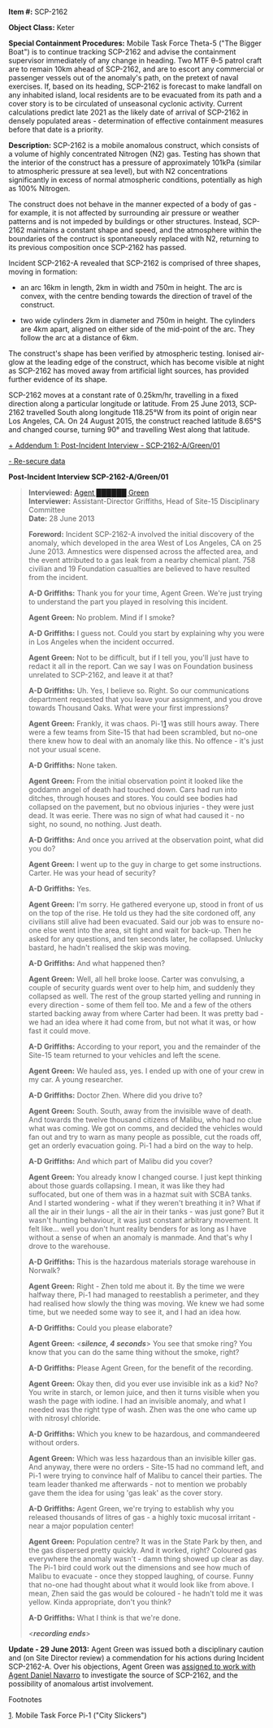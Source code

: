   
**Item #:** SCP-2162

**Object Class:** Keter

**Special Containment Procedures:** Mobile Task Force Theta-5 ("The Bigger Boat") is to continue tracking SCP-2162 and advise the containment supervisor immediately of any change in heading. Two MTF θ-5 patrol craft are to remain 10km ahead of SCP-2162, and are to escort any commercial or passenger vessels out of the anomaly's path, on the pretext of naval exercises. If, based on its heading, SCP-2162 is forecast to make landfall on any inhabited island, local residents are to be evacuated from its path and a cover story is to be circulated of unseasonal cyclonic activity. Current calculations predict late 2021 as the likely date of arrival of SCP-2162 in densely populated areas - determination of effective containment measures before that date is a priority.

**Description:** SCP-2162 is a mobile anomalous construct, which consists of a volume of highly concentrated Nitrogen (N2) gas. Testing has shown that the interior of the construct has a pressure of approximately 101kPa (similar to atmospheric pressure at sea level), but with N2 concentrations significantly in excess of normal atmospheric conditions, potentially as high as 100% Nitrogen.

The construct does not behave in the manner expected of a body of gas - for example, it is not affected by surrounding air pressure or weather patterns and is not impeded by buildings or other structures. Instead, SCP-2162 maintains a constant shape and speed, and the atmosphere within the boundaries of the contruct is spontaneously replaced with N2, returning to its previous composition once SCP-2162 has passed.

Incident SCP-2162-A revealed that SCP-2162 is comprised of three shapes, moving in formation:

*   an arc 16km in length, 2km in width and 750m in height. The arc is convex, with the centre bending towards the direction of travel of the construct.

*   two wide cylinders 2km in diameter and 750m in height. The cylinders are 4km apart, aligned on either side of the mid-point of the arc. They follow the arc at a distance of 6km.

The construct's shape has been verified by atmospheric testing. Ionised air-glow at the leading edge of the construct, which has become visible at night as SCP-2162 has moved away from artificial light sources, has provided further evidence of its shape.

SCP-2162 moves at a constant rate of 0.25km/hr, travelling in a fixed direction along a particular longitude or latitude. From 25 June 2013, SCP-2162 travelled South along longitude 118.25°W from its point of origin near Los Angeles, CA. On 24 August 2015, the construct reached latitude 8.65°S and changed course, turning 90° and travelling West along that latitude.

[+ Addendum 1: Post-Incident Interview - SCP-2162-A/Green/01](javascript:;)

[\- Re-secure data](javascript:;)

**Post-Incident Interview SCP-2162-A/Green/01**

> **Interviewed:** [Agent ██████ Green](/angel-of-red-and-white)  
> **Interviewer:** Assistant-Director Griffiths, Head of Site-15 Disciplinary Committee  
> **Date:** 28 June 2013
> 
> **Foreword:** Incident SCP-2162-A involved the initial discovery of the anomaly, which developed in the area West of Los Angeles, CA on 25 June 2013. Amnestics were dispensed across the affected area, and the event attributed to a gas leak from a nearby chemical plant. 758 civilian and 19 Foundation casualties are believed to have resulted from the incident.
> 
> **A-D Griffiths:** Thank you for your time, Agent Green. We're just trying to understand the part you played in resolving this incident.  
>   
> **Agent Green:** No problem. Mind if I smoke?  
>   
> **A-D Griffiths:** I guess not. Could you start by explaining why you were in Los Angeles when the incident occurred.  
>   
> **Agent Green:** Not to be difficult, but if I tell you, you'll just have to redact it all in the report. Can we say I was on Foundation business unrelated to SCP-2162, and leave it at that?  
>   
> **A-D Griffiths:** Uh. Yes, I believe so. Right. So our communications department requested that you leave your assignment, and you drove towards Thousand Oaks. What were your first impressions?  
>   
> **Agent Green:** Frankly, it was chaos. Pi-1[1](javascript:;) was still hours away. There were a few teams from Site-15 that had been scrambled, but no-one there knew how to deal with an anomaly like this. No offence - it's just not your usual scene.  
>   
> **A-D Griffiths:** None taken.  
>   
> **Agent Green:** From the initial observation point it looked like the goddamn angel of death had touched down. Cars had run into ditches, through houses and stores. You could see bodies had collapsed on the pavement, but no obvious injuries - they were just dead. It was eerie. There was no sign of what had caused it - no sight, no sound, no nothing. Just death.  
>   
> **A-D Griffiths:** And once you arrived at the observation point, what did you do?  
>   
> **Agent Green:** I went up to the guy in charge to get some instructions. Carter. He was your head of security?  
>   
> **A-D Griffiths:** Yes.  
>   
> **Agent Green:** I'm sorry. He gathered everyone up, stood in front of us on the top of the rise. He told us they had the site cordoned off, any civilians still alive had been evacuated. Said our job was to ensure no-one else went into the area, sit tight and wait for back-up. Then he asked for any questions, and ten seconds later, he collapsed. Unlucky bastard, he hadn't realised the skip was moving.  
>   
> **A-D Griffiths:** And what happened then?  
>   
> **Agent Green:** Well, all hell broke loose. Carter was convulsing, a couple of security guards went over to help him, and suddenly they collapsed as well. The rest of the group started yelling and running in every direction - some of them fell too. Me and a few of the others started backing away from where Carter had been. It was pretty bad - we had an idea where it had come from, but not what it was, or how fast it could move.
> 
> **A-D Griffiths:** According to your report, you and the remainder of the Site-15 team returned to your vehicles and left the scene.
> 
> **Agent Green:** We hauled ass, yes. I ended up with one of your crew in my car. A young researcher.
> 
> **A-D Griffiths:** Doctor Zhen. Where did you drive to?
> 
> **Agent Green:** South. South, away from the invisible wave of death. And towards the twelve thousand citizens of Malibu, who had no clue what was coming. We got on comms, and decided the vehicles would fan out and try to warn as many people as possible, cut the roads off, get an orderly evacuation going. Pi-1 had a bird on the way to help.
> 
> **A-D Griffiths:** And which part of Malibu did you cover?
> 
> **Agent Green:** You already know I changed course. I just kept thinking about those guards collapsing. I mean, it was like they had suffocated, but one of them was in a hazmat suit with SCBA tanks. And I started wondering - what if they weren't breathing it in? What if all the air in their lungs - all the air in their tanks - was just gone? But it wasn't hunting behaviour, it was just constant arbitrary movement. It felt like… well you don't hunt reality benders for as long as I have without a sense of when an anomaly is manmade. And that's why I drove to the warehouse.
> 
> **A-D Griffiths:** This is the hazardous materials storage warehouse in Norwalk?
> 
> **Agent Green:** Right - Zhen told me about it. By the time we were halfway there, Pi-1 had managed to reestablish a perimeter, and they had realised how slowly the thing was moving. We knew we had some time, but we needed some way to see it, and I had an idea how.
> 
> **A-D Griffiths:** Could you please elaborate?
> 
> **Agent Green:** <**_silence, 4 seconds_**\> You see that smoke ring? You know that you can do the same thing without the smoke, right?
> 
> **A-D Griffiths:** Please Agent Green, for the benefit of the recording.
> 
> **Agent Green:** Okay then, did you ever use invisible ink as a kid? No? You write in starch, or lemon juice, and then it turns visible when you wash the page with iodine. I had an invisible anomaly, and what I needed was the right type of wash. Zhen was the one who came up with nitrosyl chloride.
> 
> **A-D Griffiths:** Which you knew to be hazardous, and commandeered without orders.
> 
> **Agent Green:** Which was less hazardous than an invisible killer gas. And anyway, there were no orders - Site-15 had no command left, and Pi-1 were trying to convince half of Malibu to cancel their parties. The team leader thanked me afterwards - not to mention we probably gave them the idea for using 'gas leak' as the cover story.
> 
> **A-D Griffiths:** Agent Green, we're trying to establish why you released thousands of litres of gas - a highly toxic mucosal irritant - near a major population center!
> 
> **Agent Green:** Population centre? It was in the State Park by then, and the gas dispersed pretty quickly. And it worked, right? Coloured gas everywhere the anomaly wasn't - damn thing showed up clear as day. The Pi-1 bird could work out the dimensions and see how much of Malibu to evacuate - once they stopped laughing, of course. Funny that no-one had thought about what it would look like from above. I mean, Zhen said the gas would be coloured - he hadn't told me it was yellow. Kinda appropriate, don't you think?
> 
> **A-D Griffiths:** What I think is that we're done.
> 
> <_**recording ends**_\>

  
  
**Update - 29 June 2013:** Agent Green was issued both a disciplinary caution and (on Site Director review) a commendation for his actions during Incident SCP-2162-A. Over his objections, Agent Green was [assigned to work with Agent Daniel Navarro](/figure-and-ground) to investigate the source of SCP-2162, and the possibility of anomalous artist involvement.  
  

Footnotes

[1](javascript:;). Mobile Task Force Pi-1 ("City Slickers")